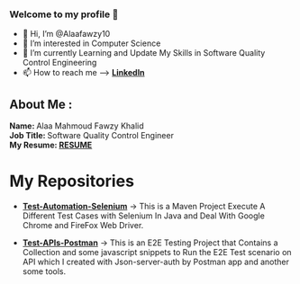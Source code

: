 ### Welcome to my profile 👋
- 👋 Hi, I’m @Alaafawzy10
- 👀 I’m interested in Computer Science
- 🌱 I’m currently Learning and Update My Skills in Software Quality Control Engineering
- 📫 How to reach me --> <b> <a href="https://www.linkedin.com/in/alaa-mahmoud-fawzy-khalid-3732a8191/"> LinkedIn</a></b>


## About Me :
  <b> Name: </b> Alaa Mahmoud Fawzy Khalid </br>
  <b> Job Title: </b> Software Quality Control Engineer </br>
  <b>My Resume: <a href="https://drive.google.com/file/d/1XZkR4rdsfvK1UAmIaps8HW7WqT_6epyr/view?usp=sharing">RESUME</a></b>
  </br>
  
# My Repositories

 - <a href="https://github.com/Alaafawzy10/Test-Automation-Selenium"><b>Test-Automation-Selenium</b></a> -> This is a Maven Project Execute A Different Test Cases with Selenium In Java and Deal With Google Chrome and FireFox Web Driver.</br>
  
  
 - <a href="https://github.com/Alaafawzy10/Test-APIs-Postman"><b>Test-APIs-Postman</b></a> -> This is an E2E Testing Project that Contains a Collection and some javascript snippets to Run the E2E Test scenario on API which I created with Json-server-auth by Postman app and another some tools. </br>
